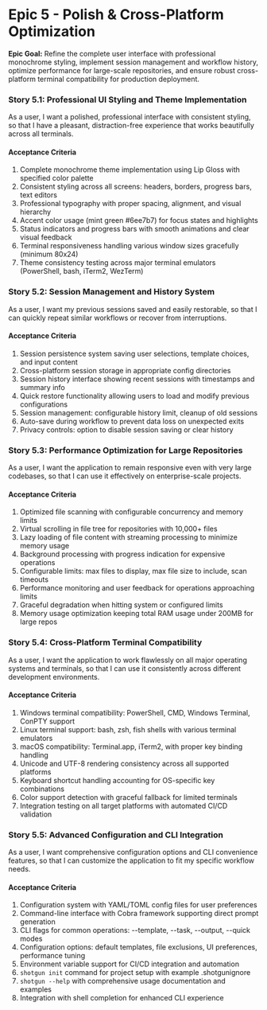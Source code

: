 # Epic 5 - Polish & Cross-Platform Optimization

**Epic Goal:** Refine the complete user interface with professional monochrome styling, implement session management and workflow history, optimize performance for large-scale repositories, and ensure robust cross-platform terminal compatibility for production deployment.

### Story 5.1: Professional UI Styling and Theme Implementation
As a user,
I want a polished, professional interface with consistent styling,
so that I have a pleasant, distraction-free experience that works beautifully across all terminals.

#### Acceptance Criteria
1. Complete monochrome theme implementation using Lip Gloss with specified color palette
2. Consistent styling across all screens: headers, borders, progress bars, text editors
3. Professional typography with proper spacing, alignment, and visual hierarchy
4. Accent color usage (mint green #6ee7b7) for focus states and highlights
5. Status indicators and progress bars with smooth animations and clear visual feedback
6. Terminal responsiveness handling various window sizes gracefully (minimum 80x24)
7. Theme consistency testing across major terminal emulators (PowerShell, bash, iTerm2, WezTerm)

### Story 5.2: Session Management and History System
As a user,
I want my previous sessions saved and easily restorable,
so that I can quickly repeat similar workflows or recover from interruptions.

#### Acceptance Criteria
1. Session persistence system saving user selections, template choices, and input content
2. Cross-platform session storage in appropriate config directories
3. Session history interface showing recent sessions with timestamps and summary info
4. Quick restore functionality allowing users to load and modify previous configurations
5. Session management: configurable history limit, cleanup of old sessions
6. Auto-save during workflow to prevent data loss on unexpected exits
7. Privacy controls: option to disable session saving or clear history

### Story 5.3: Performance Optimization for Large Repositories  
As a user,
I want the application to remain responsive even with very large codebases,
so that I can use it effectively on enterprise-scale projects.

#### Acceptance Criteria
1. Optimized file scanning with configurable concurrency and memory limits
2. Virtual scrolling in file tree for repositories with 10,000+ files
3. Lazy loading of file content with streaming processing to minimize memory usage
4. Background processing with progress indication for expensive operations
5. Configurable limits: max files to display, max file size to include, scan timeouts
6. Performance monitoring and user feedback for operations approaching limits
7. Graceful degradation when hitting system or configured limits
8. Memory usage optimization keeping total RAM usage under 200MB for large repos

### Story 5.4: Cross-Platform Terminal Compatibility
As a user,
I want the application to work flawlessly on all major operating systems and terminals,
so that I can use it consistently across different development environments.

#### Acceptance Criteria
1. Windows terminal compatibility: PowerShell, CMD, Windows Terminal, ConPTY support
2. Linux terminal support: bash, zsh, fish shells with various terminal emulators
3. macOS compatibility: Terminal.app, iTerm2, with proper key binding handling
4. Unicode and UTF-8 rendering consistency across all supported platforms
5. Keyboard shortcut handling accounting for OS-specific key combinations
6. Color support detection with graceful fallback for limited terminals
7. Integration testing on all target platforms with automated CI/CD validation

### Story 5.5: Advanced Configuration and CLI Integration
As a user,
I want comprehensive configuration options and CLI convenience features,
so that I can customize the application to fit my specific workflow needs.

#### Acceptance Criteria
1. Configuration system with YAML/TOML config files for user preferences
2. Command-line interface with Cobra framework supporting direct prompt generation
3. CLI flags for common operations: --template, --task, --output, --quick modes
4. Configuration options: default templates, file exclusions, UI preferences, performance tuning
5. Environment variable support for CI/CD integration and automation
6. `shotgun init` command for project setup with example .shotgunignore
7. `shotgun --help` with comprehensive usage documentation and examples
8. Integration with shell completion for enhanced CLI experience
